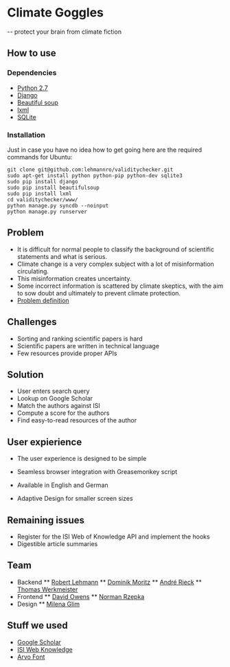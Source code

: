 Climate Goggles
===============
-- protect your brain from climate fiction

## How to use
### Dependencies
* [Python 2.7](http://python.org/)
* [Django](https://www.djangoproject.com/)
* [Beautiful soup](http://www.crummy.com/software/BeautifulSoup/)
* [lxml](http://lxml.de/)
* [SQLite](http://www.sqlite.org/)


### Installation
Just in case you have no idea how to get going here are the required commands for Ubuntu:
    
    git clone git@github.com:lehmannro/validitychecker.git
    sudo apt-get install python python-pip python-dev sqlite3
    sudo pip install django
    sudo pip install beautifulsoup
    sudo pip install lxml
    cd validitychecker/www/
    python manage.py syncdb --noinput
    python manage.py runserver


## Problem
* It is difficult for normal people to classify the background of scientific statements and what is serious. 
* Climate change is a very complex subject with a  lot of misinformation circulating. 
* This misinformation creates uncertainty. 
* Some incorrect information is scattered by climate skeptics, with the aim to sow doubt and ultimately to prevent climate protection.
* [Problem definition](http://www.rhok.org/problems/validity-detectorchecker-aggregation-and-validation-statements-about-climate-change-deen)

## Challenges
* Sorting and ranking scientific papers is hard
* Scientific papers are written in technical language
* Few resources provide proper APIs

## Solution
* User enters search query
* Lookup on Google Scholar
* Match the authors against ISI
* Compute a score for the authors
* Find easy-to-read resources of the author

## User expierience
* The user experience is designed to be simple

* Seamless browser integration with Greasemonkey script
* Available in English and German
* Adaptive Design for smaller screen sizes

## Remaining issues
* Register for the ISI Web of Knowledge API and implement the hooks
* Digestible article summaries 

## Team
* Backend
** [Robert Lehmann](https://github.com/lehmannro/)
** [Dominik Moritz](https://github.com/domoritz/)
** [André Rieck](https://github.com/Varek/)
** [Thomas Werkmeister](https://github.com/lesnail/)
* Frontend
** [David Owens](https://github.com/fineartdavid/)
** [Norman Rzepka](https://github.com/normanrz/)
* Design
** [Milena Glim](https://github.com/milenskaya/)

## Stuff we used
* [Google Scholar](http://scholar.google.com/)
* [ISI Web Knowledge](http://apps.isiknowledge.com/)
* [Arvo Font](http://www.fontsquirrel.com/fonts/arvo)



